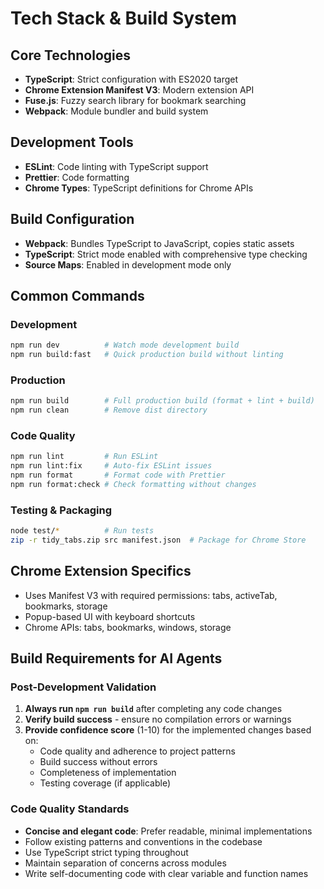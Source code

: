 # Tech Stack & Build System

## Core Technologies
- **TypeScript**: Strict configuration with ES2020 target
- **Chrome Extension Manifest V3**: Modern extension API
- **Fuse.js**: Fuzzy search library for bookmark searching
- **Webpack**: Module bundler and build system

## Development Tools
- **ESLint**: Code linting with TypeScript support
- **Prettier**: Code formatting
- **Chrome Types**: TypeScript definitions for Chrome APIs

## Build Configuration
- **Webpack**: Bundles TypeScript to JavaScript, copies static assets
- **TypeScript**: Strict mode enabled with comprehensive type checking
- **Source Maps**: Enabled in development mode only

## Common Commands

### Development
```bash
npm run dev          # Watch mode development build
npm run build:fast   # Quick production build without linting
```

### Production
```bash
npm run build        # Full production build (format + lint + build)
npm run clean        # Remove dist directory
```

### Code Quality
```bash
npm run lint         # Run ESLint
npm run lint:fix     # Auto-fix ESLint issues
npm run format       # Format code with Prettier
npm run format:check # Check formatting without changes
```

### Testing & Packaging
```bash
node test/*          # Run tests
zip -r tidy_tabs.zip src manifest.json  # Package for Chrome Store
```

## Chrome Extension Specifics
- Uses Manifest V3 with required permissions: tabs, activeTab, bookmarks, storage
- Popup-based UI with keyboard shortcuts
- Chrome APIs: tabs, bookmarks, windows, storage

## Build Requirements for AI Agents

### Post-Development Validation
1. **Always run `npm run build`** after completing any code changes
2. **Verify build success** - ensure no compilation errors or warnings
3. **Provide confidence score** (1-10) for the implemented changes based on:
   - Code quality and adherence to project patterns
   - Build success without errors
   - Completeness of implementation
   - Testing coverage (if applicable)

### Code Quality Standards
- **Concise and elegant code**: Prefer readable, minimal implementations
- Follow existing patterns and conventions in the codebase
- Use TypeScript strict typing throughout
- Maintain separation of concerns across modules
- Write self-documenting code with clear variable and function names